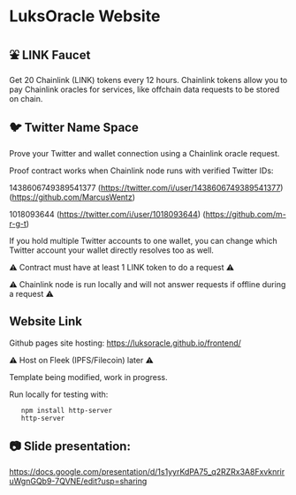 # LuksOracle Website

## :fountain: LINK Faucet

Get 20 Chainlink (LINK) tokens every 12 hours.
Chainlink tokens allow you to pay Chainlink oracles for services, like offchain data requests to be stored on chain.

## :bird: Twitter Name Space

Prove your Twitter and wallet connection using a Chainlink oracle request.

Proof contract works when Chainlink node runs with verified Twitter IDs:

1438606749389541377 (https://twitter.com/i/user/1438606749389541377) (https://github.com/MarcusWentz) 

1018093644 (https://twitter.com/i/user/1018093644) (https://github.com/m-r-g-t)

If you hold multiple Twitter accounts to one wallet, you can change which Twitter account your wallet directly resolves too as well.

:warning: Contract must have at least 1 LINK token to do a request :warning:

:warning: Chainlink node is run locally and will not answer requests if offline during a request :warning:

## Website Link 

Github pages site hosting: https://luksoracle.github.io/frontend/

:warning: Host on Fleek (IPFS/Filecoin) later :warning:

Template being modified, work in progress.

Run locally for testing with:

       npm install http-server
       http-server

## :camera: Slide presentation: 

https://docs.google.com/presentation/d/1s1yyrKdPA75_q2RZRx3A8FxvknriruWgnGQb9-7QVNE/edit?usp=sharing


